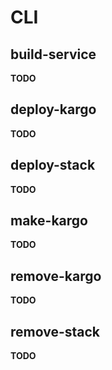# CLI

## build-service

**TODO** 

## deploy-kargo

**TODO** 

## deploy-stack

**TODO** 

## make-kargo

**TODO** 

## remove-kargo

**TODO** 

## remove-stack

**TODO** 
